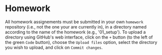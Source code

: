 # Homework

All homework assignements must be submitted in your own `homework`
repository (i.e., not the one your are currently in), in a directory
named according to the name of the homework (e.g., '01_setup'). To
upload a directory using GitHub's web interface, click on the `+` button
(to the left of the green `Code` button), choose the `Upload files`
option, select the directory you wish to upload, and click on `Commit
changes`.
